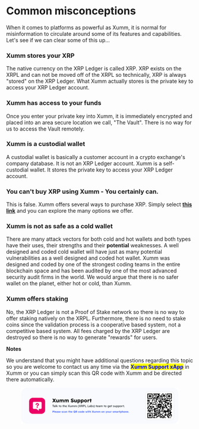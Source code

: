 # Common misconceptions

When it comes to platforms as powerful as Xumm, it is normal for misinformation to circulate around some of its features and capabilities. Let's see if we can clear some of this up...

### Xumm stores your XRP&#x20;

The native currency on the XRP Ledger is called XRP. XRP exists on the XRPL and can not be moved off of the XRPL so technically, XRP is always "stored" on the XRP Ledger. What Xumm actually stores is the private key to access your XRP Ledger account.&#x20;

### Xumm has access to your funds

Once you enter your private key into Xumm, it is immediately encrypted and placed into an area secure location we call, "The Vault". There is no way for us to access the Vault remotely.

### Xumm is a custodial wallet

A custodial wallet is basically a customer account in a crypto exchange's company database. It is not an XRP Ledger account. Xumm is a self-custodial wallet. It stores the private key to access your XRP Ledger account.&#x20;

### You can't buy XRP using Xumm - You certainly can.

This is false. Xumm offers several ways to purchase XRP. Simply select [**this link**](https://xumm.app/detect/xapp:xumm.onofframp) and you can explore the many options we offer.

### Xumm is not as safe as a cold wallet

There are many attack vectors for both cold and hot wallets and both types have their uses, their strengths and their **potential** weaknesses. A well designed and coded cold wallet will have just as many potential vulnerabilities as a well designed and coded hot wallet. Xumm was designed and coded by one of the strongest coding teams in the entire blockchain space and has been audited by one of the most advanced security audit firms in the world.  We would argue that there is no safer wallet on the planet, either hot or cold, than Xumm.  &#x20;

### Xumm offers staking

No, the XRP Ledger is not a Proof of Stake network so there is no way to offer staking natively on the XRPL. Furthermore, there is no need to stake coins since the validation process is a cooperative based system, not a competitive based system. All fees charged by the XRP Ledger are destroyed so there is no way to generate "rewards" for users.

&#x20;

**Notes**

We understand that you might have additional questions regarding this topic so you are welcome to contact us any time via the <mark style="color:blue;">**Xumm Support xApp**</mark> in Xumm or you can simply scan this QR code with Xumm and be directed there automatically.

<figure><img src="../../.gitbook/assets/Support banner Xumm.png" alt=""><figcaption></figcaption></figure>
